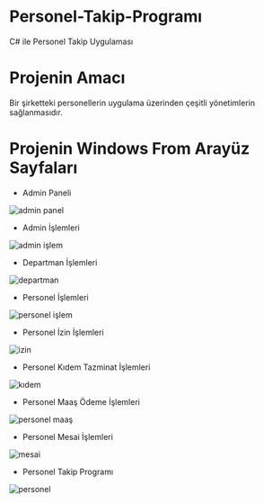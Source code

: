 # Personel-Takip-Programı
C# ile Personel Takip Uygulaması




# Projenin Amacı
Bir şirketteki personellerin uygulama üzerinden çeşitli yönetimlerin sağlanmasıdır.

# Projenin Windows From Arayüz Sayfaları
- Admin Paneli

![admin panel](https://user-images.githubusercontent.com/83423497/175957312-1f829392-4923-40ca-a7e2-d718e62921ed.png)

- Admin İşlemleri

![admin işlem](https://user-images.githubusercontent.com/83423497/175957342-766ed0bc-4c59-44c7-9852-5f98035d6a0e.png)

- Departman İşlemleri

![departman](https://user-images.githubusercontent.com/83423497/175957382-d1da0fd2-df25-457f-9267-e01b7f0500f9.png)

- Personel İşlemleri

![personel işlem](https://user-images.githubusercontent.com/83423497/175957409-a1d20ab2-7d2a-4ccc-a0d5-271e446f2946.png)

- Personel İzin İşlemleri

![izin](https://user-images.githubusercontent.com/83423497/175957444-2d0fe44f-22dc-45c6-ad97-ac7e4429f445.png)

- Personel Kıdem Tazminat İşlemleri

![kıdem](https://user-images.githubusercontent.com/83423497/175957466-39d32299-9b79-4170-9f5d-7c6f801f6427.png)

- Personel Maaş Ödeme İşlemleri

![personel maaş](https://user-images.githubusercontent.com/83423497/175957511-ce3d9a63-d458-4ac9-9153-27786b01e0b7.png)

- Personel Mesai İşlemleri

![mesai](https://user-images.githubusercontent.com/83423497/175957540-a7543f9f-8b26-4a8b-aeac-a90241422fc4.png)

- Personel Takip Programı

![personel](https://user-images.githubusercontent.com/83423497/175957565-e4e69e05-7a8f-45e1-9030-753dd81537a0.png)

